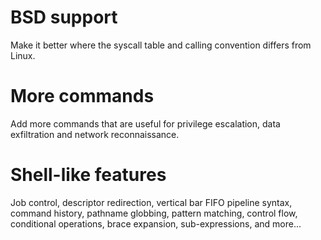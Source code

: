 BSD support
===========
Make it better where the syscall table and calling convention differs from Linux.

More commands
=============
Add more commands that are useful for privilege escalation, data exfiltration and network reconnaissance.

Shell-like features
===================
Job control, descriptor redirection, vertical bar FIFO pipeline syntax, command history, pathname globbing, 
pattern matching, control flow, conditional operations, brace expansion, sub-expressions, and more...
